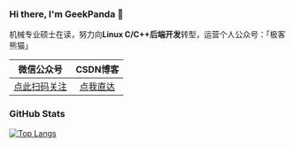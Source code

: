 ### Hi there, I'm GeekPanda 👋

机械专业硕士在读，努力向**Linux C/C++后端开发**转型，运营个人公众号：「极客熊猫」

|                          微信公众号                          |                   CSDN博客                    |
| :----------------------------------------------------------: | :-------------------------------------------: |
| [点此扫码关注](https://github.com/mrxuxg/mrxuxg/blob/master/Wechat_SubscriptionAccount_QRCode.png?raw=true) | [点我直达](https://blog.csdn.net/qq_29186859) |

### GitHub Stats

 [![Top Langs](https://github-readme-stats.vercel.app/api/top-langs/?username=mrxuxg&hide=QMake&theme=cobalt&layout=compact)](https://github.com/anuraghazra/github-readme-stats)

